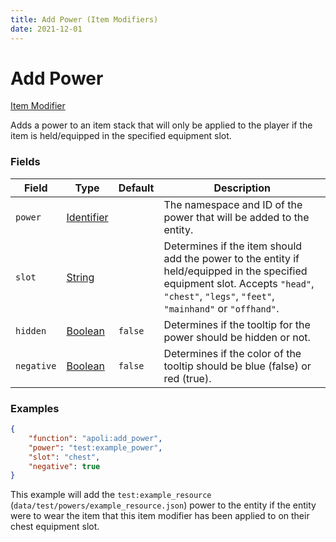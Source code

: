 ```yaml
---
title: Add Power (Item Modifiers)
date: 2021-12-01
---
```


# Add Power

[Item Modifier](../item_modifiers.md)

Adds a power to an item stack that will only be applied to the player if the item is held/equipped in the specified equipment slot.

### Fields

Field  | Type | Default | Description
-------|------|---------|-------------
`power` | [Identifier](../../types/data_types/identifier.md) | | The namespace and ID of the power that will be added to the entity.
`slot`     | [String](../../types/data_types/string.md) | | Determines if the item should add the power to the entity if held/equipped in the specified equipment slot. Accepts `"head"`, `"chest"`, `"legs"`, `"feet"`, `"mainhand"` or `"offhand"`.
`hidden`   | [Boolean](../../types/data_types/boolean.md) | `false` | Determines if the tooltip for the power should be hidden or not.
`negative` | [Boolean](../../types/data_types/boolean.md) | `false` | Determines if the color of the tooltip should be blue (false) or red (true).

### Examples

```json
{
	"function": "apoli:add_power",
	"power": "test:example_power",
	"slot": "chest",
	"negative": true
}
```

This example will add the `test:example_resource` (`data/test/powers/example_resource.json`) power to the entity if the entity were to wear the item that this item modifier has been applied to on their chest equipment slot.
